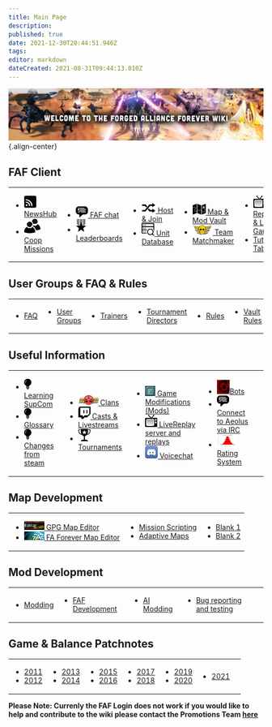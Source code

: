 ```yaml
---
title: Main Page
description: 
published: true
date: 2021-12-30T20:44:51.946Z
tags: 
editor: markdown
dateCreated: 2021-08-31T09:44:13.010Z
---
```


![wiki-banner.jpg](/wiki-banner.jpg){.align-center}

## FAF Client
<table>
<tbody>
<tr>
<td><ul>
<li><img src="/faf-client-icons/newshub-icon.png"><a href="NewsHub"> NewsHub</a></li>
<li><img src="/faf-client-icons/coop-icon.png"><a href="Coop-Missions"> Coop Missions</a></li>
</ul></td>
<td><ul>
<li><img src="/faf-client-icons/fafchat-icon.png"><a href="FAF-chat"> FAF chat</a></li>
<li><img src="/faf-client-icons/leaderboards-icon.png"><a href="Leaderboards"> Leaderboards</a></li>
</ul></td>
<td><ul>
<li><img src="/faf-client-icons/find-games-icon.png"><a href="Host-and-join-games"> Host & Join</a></li>
<li><img src="/information-icons/database.png" width=25px><a href="Unit-Database"> Unit Database</a></li>
</ul></td>
<td><ul>
<li><img src="/faf-client-icons/maps-icon.png"><a href="Map-&-Mod-Vault"> Map & Mod Vault</a></li>
<li><img src="/faf-client-icons/tmm-icon.png"><a href="tmm"> Team Matchmaker</a></li>
</ul></td>
<td><ul>
<li><img src="/faf-client-icons/replays-icon.png"><a href="Replays-&-Live-Games"> Replays &amp; Live Games</a></li>
<li><a href="/Tutorials"> Tutorials Tab</a></li>
</ul></td>
<td></td>
</tr>
</tbody>
</table>

## User Groups & FAQ & Rules 
<table>
<tbody>
<tr>
<td><ul>
<li><a href="FAQ"> FAQ</a></li>
</ul></td>
<td><ul>
<li><a href="User-Groups"> User Groups</a></li>
</ul></td>
<td><ul>
<li><a href="User-Groups#trainers"> Trainers</a></li>
</ul></td>
<td><ul>
<li><a href="User-Groups#tournament-directors"> Tournament Directors</a></li>
</ul></td>
<td><ul>
<li><a href="FAF-Rules"> Rules</a></li>
</ul></td>
<td><ul>
<li><a href="Vault-Rules">Vault Rules</a></li>
</ul></td>
</tr>
</tbody>
</table>



## **Useful Information**
<table>
<tbody>
<tr>
<td><ul>
<li><img src="/information-icons/tutorials-icon.png"/><a href="Learning-SupCom"> Learning SupCom</a></li>
<li><img src="/information-icons/tutorials-icon.png"/><a href="Glossary"> Glossary</a></li>
<li><img src="/information-icons/tutorials-icon.png"/><a href="Changes-from-steam"> Changes from steam</a></li>
</ul></td>
<td><ul>
<li><img src="/information-icons/clan-icon.png"/><a href="Clans"> Clans</a></li>
<li><img src="/information-icons/livestreams-icon.png"><a href="Casts&Livestreams"> Casts & Livestreams</a></li>
<li><img src="/information-icons/tournaments-icon.png"/> <a href="Tournaments" title="wikilink"> Tournaments</a></li>
</ul></td>
<td><ul>
<li><img src="/information-icons/gazui.png" width="20"/><a href="Game-Modifications-(Mods)"> Game Modifications (Mods)</a></li>
<li><img src="/information-icons/replays-icon.png"/><a href="LiveReplay-server-and-replays"> LiveReplay server and replays</a></li>
<li><img src="/information-icons/discord-icon.png" width="25"/><a href="Voicechat-(Discord)"> Voicechat</a></li>
</ul></td>
<td><ul>
<li><img src="/information-icons/qai.png" width="25"/><a href="Bots">Bots</a></li>
<li><img src="/information-icons/chat-icon.png"/><a href="Chat-IRC-server"> Connect to Aeolus via IRC</a></li>
<li><img src="/information-icons/rating-icon.png" width="40"/><a href="Rating-System"> Rating System</a></li>
</ul></td>
<td></td>
</tr>
</tbody>
</table>

## **Map Development**
<table>
<tbody>
<tr>
<td><ul>
<li><img src="/map-and-mod-icons/gpg-map-editor.png" width="40"/><a href="GPG-Map-Editor"> GPG Map Editor</a></li>
<li><img src="/map-and-mod-icons/faf-map-editor.png" width="40"/><a href="FA-Forever-Map-Editor"> FA Forever Map Editor</a></li>
</ul></td>
<td><ul>
<li><a href="Mission-Scripting"> Mission Scripting</a></li>
<li><a href="Adaptive-Maps"> Adaptive Maps</a></li>
</ul></td>
<td><ul>
<li><a href="test page"> Blank 1</a></li>
<li><a href=""> Blank 2</a></li>
</ul></td>
</tr>
</tbody>
</table>

## **Mod Development**
<table>
<tbody>
<tr>
<td><ul>
<li><a href="Modding"> Modding</a></li>
</ul></td>
<td><ul>
<li><a href="FAF-Development"> FAF Development</a></li>
</ul></td>
<td><ul>
<li><a href="AI-Modding"> AI Modding</a></li>
</ul></td>
<td><ul>
<li><a href="Bug-Reporting-and-Testing"> Bug reporting and testing</a></li>
</ul></td>
<td></td>
</tr>
</tbody>
</table>

## Game & Balance Patchnotes
<table>
<tbody>
<tr class="odd">
<td><ul>
<li><a href="/patches/Game-&-Balance-Patchnotes-2011"> 2011</a></li>
<li><a href="/patches/Game-&-Balance-Patchnotes-2012"> 2012</a></li>
</ul></td>
<td><ul>
<li><a href="/patches/Game-&-Balance-Patchnotes-2013"> 2013</a></li>
<li><a href="/patches/Game-&-Balance-Patchnotes-2014"> 2014</a></li>
</ul></td>
<td><ul>
<li><a href="/patches/Game-&-Balance-Patchnotes-2015"> 2015</a></li>
<li><a href="/patches/Game-&-Balance-Patchnotes-2016"> 2016</a></li>
</ul></td>
<td><ul>
<li><a href="/patches/Game-&-Balance-Patchnotes-2017"> 2017</a></li>
<li><a href="/patches/Game-&-Balance-Patchnotes-2018"> 2018</a></li>
</ul></td>
<td><ul>
<li><a href="/patches/Game-&-Balance-Patchnotes-2019"> 2019</a></li>
<li><a href="/patches/Game-&-Balance-Patchnotes-2020"> 2020</a></li>
</ul></td>
<td><ul>
<li><a href="/patches/Game-&-Balance-Patchnotes-2021"> 2021</a></li>
</ul></td>
<td></td>
</tr>
</tbody>
</table>



**Please Note: Currenly the FAF Login does not work if you would like to help and contribute to the wiki please contact the Promotions Team [here](https://discord.gg/YdGN2aESTQ)**